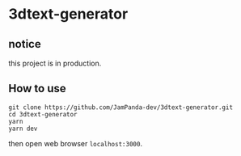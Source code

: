 # 3dtext-generator
## notice
this project is in production.
## How to use
```
git clone https://github.com/JamPanda-dev/3dtext-generator.git
cd 3dtext-generator
yarn
yarn dev
```
then open web browser `localhost:3000`.